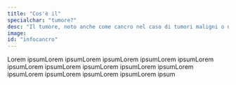 ```yaml
---
title: "Cos'è il"
specialchar: "tumore?"
desc: "Il tumore, noto anche come cancro nel caso di tumori maligni o neoplasia, è una massa di tessuto che cresce in eccesso ed in modo scoordinato rispetto ai tessuti normali, e che persiste in questo stato dopo la cessazione degli stimoli che hanno indotto il processo (cit. in Robbins Basic Pathology, 8ª edizione, Saunders/Elsevier 2007, cap. 6)."
image: 
id: "infocancro"
---
```


Lorem ipsumLorem ipsumLorem ipsumLorem ipsumLorem ipsumLorem ipsumLorem ipsumLorem ipsumLorem ipsumLorem ipsumLorem ipsumLorem ipsumLorem ipsumLorem ipsumLorem ipsum